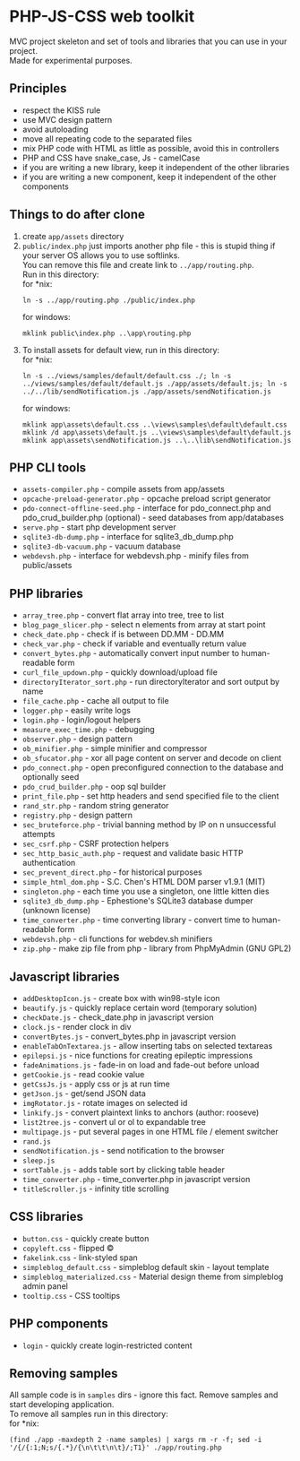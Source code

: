 # PHP-JS-CSS web toolkit
MVC project skeleton and set of tools and libraries that you can use in your project.  
Made for experimental purposes.

## Principles
* respect the KISS rule
* use MVC design pattern
* avoid autoloading
* move all repeating code to the separated files
* mix PHP code with HTML as little as possible, avoid this in controllers
* PHP and CSS have snake_case, Js - camelCase
* if you are writing a new library, keep it independent of the other libraries
* if you are writing a new component, keep it independent of the other components

## Things to do after clone
1) create `app/assets` directory
2) `public/index.php` just imports another php file - this is stupid thing if your server OS allows you to use softlinks.  
	You can remove this file and create link to `../app/routing.php`.  
	Run in this directory:  
	for *nix:
	```
	ln -s ../app/routing.php ./public/index.php
	```
	for windows:
	```
	mklink public\index.php ..\app\routing.php
	```
3) To install assets for default view, run in this directory:  
	for *nix:
	```
	ln -s ../views/samples/default/default.css ./; ln -s ../views/samples/default/default.js ./app/assets/default.js; ln -s ../../lib/sendNotification.js ./app/assets/sendNotification.js
	```
	for windows:
	```
	mklink app\assets\default.css ..\views\samples\default\default.css
	mklink /d app\assets\default.js ..\views\samples\default\default.js
	mklink app\assets\sendNotification.js ..\..\lib\sendNotification.js 
	```

## PHP CLI tools
* `assets-compiler.php` - compile assets from app/assets
* `opcache-preload-generator.php` - opcache preload script generator
* `pdo-connect-offline-seed.php` - interface for pdo_connect.php and pdo_crud_builder.php (optional) - seed databases from app/databases
* `serve.php` - start php development server
* `sqlite3-db-dump.php` - interface for sqlite3_db_dump.php
* `sqlite3-db-vacuum.php` - vacuum database
* `webdevsh.php` - interface for webdevsh.php - minify files from public/assets

## PHP libraries
* `array_tree.php` - convert flat array into tree, tree to list
* `blog_page_slicer.php` - select n elements from array at start point
* `check_date.php` - check if is between DD.MM - DD.MM
* `check_var.php` - check if variable and eventually return value
* `convert_bytes.php` - automatically convert input number to human-readable form
* `curl_file_updown.php` - quickly download/upload file
* `directoryIterator_sort.php` - run directoryIterator and sort output by name
* `file_cache.php` - cache all output to file
* `logger.php` - easily write logs
* `login.php` - login/logout helpers
* `measure_exec_time.php` - debugging
* `observer.php` - design pattern
* `ob_minifier.php` - simple minifier and compressor
* `ob_sfucator.php` - xor all page content on server and decode on client
* `pdo_connect.php` - open preconfigured connection to the database and optionally seed
* `pdo_crud_builder.php` - oop sql builder
* `print_file.php` - set http headers and send specified file to the client
* `rand_str.php` - random string generator
* `registry.php` - design pattern
* `sec_bruteforce.php` - trivial banning method by IP on n unsuccessful attempts
* `sec_csrf.php` - CSRF protection helpers
* `sec_http_basic_auth.php` - request and validate basic HTTP authentication
* `sec_prevent_direct.php` - for historical purposes
* `simple_html_dom.php` - S.C. Chen's HTML DOM parser v1.9.1 (MIT)
* `singleton.php` - each time you use a singleton, one little kitten dies
* `sqlite3_db_dump.php` - Ephestione's SQLite3 database dumper (unknown license)
* `time_converter.php` - time converting library - convert time to human-readable form
* `webdevsh.php` - cli functions for webdev.sh minifiers
* `zip.php` - make zip file from php - library from PhpMyAdmin (GNU GPL2)

## Javascript libraries
* `addDesktopIcon.js` - create box with win98-style icon
* `beautify.js` - quickly replace certain word (temporary solution)
* `checkDate.js` - check_date.php in javascript version
* `clock.js` - render clock in div
* `convertBytes.js` - convert_bytes.php in javascript version
* `enableTabOnTextarea.js` - allow inserting tabs on selected textareas
* `epilepsi.js` - nice functions for creating epileptic impressions
* `fadeAnimations.js` - fade-in on load and fade-out before unload
* `getCookie.js` - read cookie value
* `getCssJs.js` - apply css or js at run time
* `getJson.js` - get/send JSON data
* `imgRotator.js` - rotate images on selected id
* `linkify.js` - convert plaintext links to anchors (author: rooseve)
* `list2tree.js` - convert ul or ol to expandable tree
* `multipage.js` - put several pages in one HTML file / element switcher
* `rand.js`
* `sendNotification.js` - send notification to the browser
* `sleep.js`
* `sortTable.js` - adds table sort by clicking table header
* `time_converter.php` - time_converter.php in javascript version
* `titleScroller.js` - infinity title scrolling

## CSS libraries
* `button.css` - quickly create button
* `copyleft.css` - flipped &copy;
* `fakelink.css` - link-styled span
* `simpleblog_default.css` - simpleblog default skin - layout template
* `simpleblog_materialized.css` - Material design theme from simpleblog admin panel
* `tooltip.css` - CSS tooltips

## PHP components
* `login` - quickly create login-restricted content

## Removing samples
All sample code is in `samples` dirs - ignore this fact. Remove samples and start developing application.  
To remove all samples run in this directory:  
for *nix:
```
(find ./app -maxdepth 2 -name samples) | xargs rm -r -f; sed -i '/{/{:1;N;s/{.*}/{\n\t\t\n\t}/;T1}' ./app/routing.php
```
